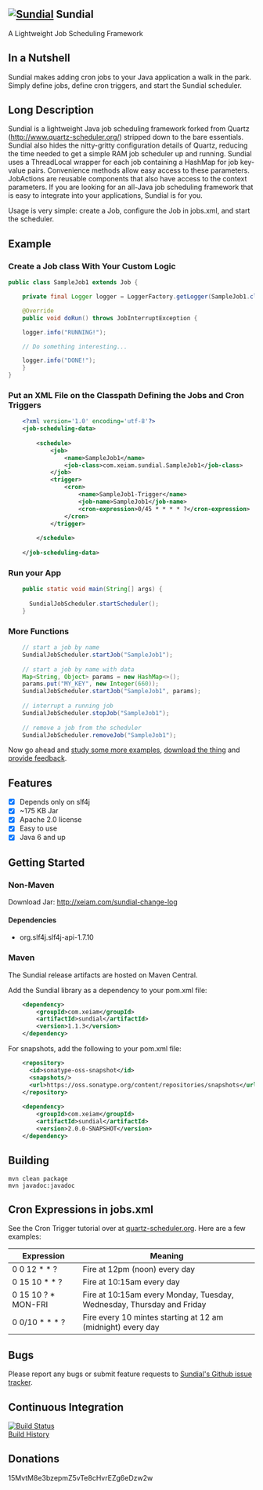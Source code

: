 ## [![Sundial](https://raw.githubusercontent.com/timmolter/Sundial/develop/etc/Sundial_64_64.png)](http://xeiam.com/sundial) Sundial 

A Lightweight Job Scheduling Framework

## In a Nutshell

Sundial makes adding cron jobs to your Java application a walk in the park. Simply define jobs, define cron triggers, and start the Sundial scheduler. 

## Long Description

Sundial is a lightweight Java job scheduling framework forked from
Quartz (http://www.quartz-scheduler.org/) stripped down to the bare essentials. Sundial also hides the 
nitty-gritty configuration details of Quartz, reducing the time
needed to get a simple RAM job scheduler up and running. Sundial
uses a ThreadLocal wrapper for each job containing a HashMap for
job key-value pairs. Convenience methods allow easy access to these
parameters. JobActions are reusable components that also have
access to the context parameters. If you are looking 
for an all-Java job scheduling framework that is easy to integrate
into your applications, Sundial is for you.

Usage is very simple: create a Job, configure the Job in jobs.xml, and start the scheduler.

## Example

### Create a Job class With Your Custom Logic

```java
public class SampleJob1 extends Job {

    private final Logger logger = LoggerFactory.getLogger(SampleJob1.class);

    @Override
    public void doRun() throws JobInterruptException {

    logger.info("RUNNING!");

    // Do something interesting...

    logger.info("DONE!");
    }
}
```
   
### Put an XML File on the Classpath Defining the Jobs and Cron Triggers

```xml
    <?xml version='1.0' encoding='utf-8'?>
    <job-scheduling-data>
    
        <schedule>
            <job>
                <name>SampleJob1</name>
                <job-class>com.xeiam.sundial.SampleJob1</job-class>
            </job>
            <trigger>
                <cron>
                    <name>SampleJob1-Trigger</name>
                    <job-name>SampleJob1</job-name>
                    <cron-expression>0/45 * * * * ?</cron-expression>
                </cron>
            </trigger>
    
        </schedule>
    
    </job-scheduling-data>
```
    
### Run your App

```java
    public static void main(String[] args) {
  
      SundialJobScheduler.startScheduler();
    }
```
    
### More Functions

```java
    // start a job by name
    SundialJobScheduler.startJob("SampleJob1");
    
    // start a job by name with data
    Map<String, Object> params = new HashMap<>();
    params.put("MY_KEY", new Integer(660));
    SundialJobScheduler.startJob("SampleJob1", params);
    
    // interrupt a running job
    SundialJobScheduler.stopJob("SampleJob1");
    
    // remove a job from the scheduler
    SundialJobScheduler.removeJob("SampleJob1");
```
    
Now go ahead and [study some more examples](http://xeiam.com/sundial-example-code), [download the thing](http://xeiam.com/sundial-change-log) and [provide feedback](https://github.com/timmolter/Sundial/issues).

## Features

 * [x] Depends only on slf4j
 * [x] ~175 KB Jar
 * [x] Apache 2.0 license
 * [x] Easy to use
 * [x] Java 6 and up

## Getting Started
### Non-Maven
Download Jar: http://xeiam.com/sundial-change-log
#### Dependencies
* org.slf4j.slf4j-api-1.7.10

### Maven

The Sundial release artifacts are hosted on Maven Central.

Add the Sundial library as a dependency to your pom.xml file:

```xml
    <dependency>
        <groupId>com.xeiam</groupId>
        <artifactId>sundial</artifactId>
        <version>1.1.3</version>
    </dependency>
```

For snapshots, add the following to your pom.xml file:

```xml
    <repository>
      <id>sonatype-oss-snapshot</id>
      <snapshots/>
      <url>https://oss.sonatype.org/content/repositories/snapshots</url>
    </repository>
    
    <dependency>
        <groupId>com.xeiam</groupId>
        <artifactId>sundial</artifactId>
        <version>2.0.0-SNAPSHOT</version>
    </dependency>
```

## Building

    mvn clean package  
    mvn javadoc:javadoc  

## Cron Expressions in jobs.xml

See the Cron Trigger tutorial over at [quartz-scheduler.org](http://www.quartz-scheduler.org/documentation/quartz-2.2.x/tutorials/crontrigger).
Here are a few examples:  

Expression | Meaning 
------------- | -------------
0 0 12 * * ? | Fire at 12pm (noon) every day
0 15 10 * * ? | Fire at 10:15am every day
0 15 10 ? * MON-FRI | Fire at 10:15am every Monday, Tuesday, Wednesday, Thursday and Friday
0 0/10 * * * ? | Fire every 10 mintes starting at 12 am (midnight) every day

## Bugs
Please report any bugs or submit feature requests to [Sundial's Github issue tracker](https://github.com/timmolter/Sundial/issues).  

## Continuous Integration
[![Build Status](https://travis-ci.org/timmolter/Sundial.png?branch=develop)](https://travis-ci.org/timmolter/Sundial.png)  
[Build History](https://travis-ci.org/timmolter/Sundial/builds)  

## Donations
15MvtM8e3bzepmZ5vTe8cHvrEZg6eDzw2w  
